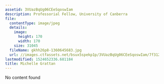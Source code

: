 ```yaml
---
assetid: 3VUazBqUg06CEeSqoswIam
description: Professorial Fellow, University of Canberra
file:
  contentType: image/jpeg
  details:
    image:
      height: 170
      width: 170
    size: 31045
  fileName: gkhh26p8-1360645683.jpg
  url: //images.ctfassets.net/bsux5spekp1p/3VUazBqUg06CEeSqoswIam/7f312b8cd165ddb39d7de0fed64e4cf3/gkhh26p8-1360645683.jpg
lastmodified: 1524652336.681184
title: Michelle Grattan
---
```

No content found